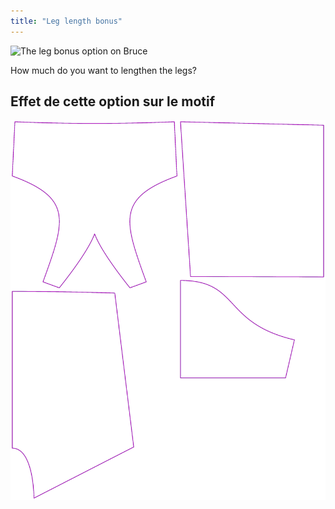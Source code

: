 ```yaml
---
title: "Leg length bonus"
---
```


![The leg bonus option on Bruce](./legbonus.svg)

How much do you want to lengthen the legs?

## Effet de cette option sur le motif

![This image shows the effect of this option by superimposing several variants that have a different value for this option](bruce_legbonus_sample.svg "Effect of this option on the pattern")
